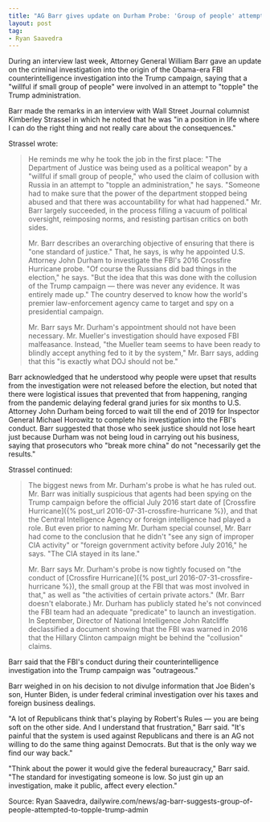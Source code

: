 ```yaml
---
title: "AG Barr gives update on Durham Probe: 'Group of people' attempted to 'topple' Trump admin"
layout: post
tag:
- Ryan Saavedra
---
```


During an interview last week, Attorney General William Barr gave an update on the criminal investigation into the origin of the Obama-era FBI counterintelligence investigation into the Trump campaign, saying that a "willful if small group of people" were involved in an attempt to "topple" the Trump administration.

Barr made the remarks in an interview with Wall Street Journal columnist Kimberley Strassel in which he noted that he was "in a position in life where I can do the right thing and not really care about the consequences."

Strassel wrote:

> He reminds me why he took the job in the first place: "The Department of Justice was being used as a political weapon" by a "willful if small group of people," who used the claim of collusion with Russia in an attempt to "topple an administration," he says. "Someone had to make sure that the power of the department stopped being abused and that there was accountability for what had happened." Mr. Barr largely succeeded, in the process filling a vacuum of political oversight, reimposing norms, and resisting partisan critics on both sides.
>
> Mr. Barr describes an overarching objective of ensuring that there is "one standard of justice." That, he says, is why he appointed U.S. Attorney John Durham to investigate the FBI's 2016 Crossfire Hurricane probe. "Of course the Russians did bad things in the election," he says. "But the idea that this was done with the collusion of the Trump campaign — there was never any evidence. It was entirely made up." The country deserved to know how the world's premier law-enforcement agency came to target and spy on a presidential campaign.
>
> Mr. Barr says Mr. Durham's appointment should not have been necessary. Mr. Mueller's investigation should have exposed FBI malfeasance. Instead, "the Mueller team seems to have been ready to blindly accept anything fed to it by the system," Mr. Barr says, adding that this "is exactly what DOJ should not be."

Barr acknowledged that he understood why people were upset that results from the investigation were not released before the election, but noted that there were logistical issues that prevented that from happening, ranging from the pandemic delaying federal grand juries for six months to U.S. Attorney John Durham being forced to wait till the end of 2019 for Inspector General Michael Horowitz to complete his investigation into the FBI's conduct. Barr suggested that those who seek justice should not lose heart just because Durham was not being loud in carrying out his business, saying that prosecutors who "break more china" do not "necessarily get the results."

Strassel continued:

> The biggest news from Mr. Durham's probe is what he has ruled out. Mr. Barr was initially suspicious that agents had been spying on the Trump campaign before the official July 2016 start date of [Crossfire Hurricane]({% post_url 2016-07-31-crossfire-hurricane %}), and that the Central Intelligence Agency or foreign intelligence had played a role. But even prior to naming Mr. Durham special counsel, Mr. Barr had come to the conclusion that he didn't "see any sign of improper CIA activity" or "foreign government activity before July 2016," he says. "The CIA stayed in its lane."
>
> Mr. Barr says Mr. Durham's probe is now tightly focused on "the conduct of [Crossfire Hurricane]({% post_url 2016-07-31-crossfire-hurricane %}), the small group at the FBI that was most involved in that," as well as "the activities of certain private actors." (Mr. Barr doesn't elaborate.) Mr. Durham has publicly stated he's not convinced the FBI team had an adequate "predicate" to launch an investigation. In September, Director of National Intelligence John Ratcliffe declassified a document showing that the FBI was warned in 2016 that the Hillary Clinton campaign might be behind the "collusion" claims.

Barr said that the FBI's conduct during their counterintelligence investigation into the Trump campaign was "outrageous."

Barr weighed in on his decision to not divulge information that Joe Biden's son, Hunter Biden, is under federal criminal investigation over his taxes and foreign business dealings.

"A lot of Republicans think that's playing by Robert's Rules — you are being soft on the other side. And I understand that frustration," Barr said. "It's painful that the system is used against Republicans and there is an AG not willing to do the same thing against Democrats. But that is the only way we find our way back."

"Think about the power it would give the federal bureaucracy," Barr said. "The standard for investigating someone is low. So just gin up an investigation, make it public, affect every election."

Source: Ryan Saavedra, dailywire.com/news/ag-barr-suggests-group-of-people-attempted-to-topple-trump-admin

